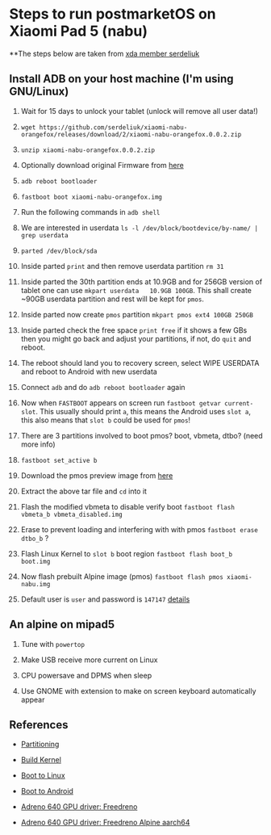 # Steps to run postmarketOS on Xiaomi Pad 5 (nabu)

**The steps below are taken from [xda member serdeliuk](https://forum.xda-developers.com/t/rom-postmarketos-linux-boot-on-xiaomi-pad-5-nabu.4454143/)

## Install ADB on your host machine (I'm using GNU/Linux)

1. Wait for 15 days to unlock your tablet (unlock will remove all user data!)

2. `wget https://github.com/serdeliuk/xiaomi-nabu-orangefox/releases/download/2/xiaomi-nabu-orangefox.0.0.2.zip`

3. `unzip xiaomi-nabu-orangefox.0.0.2.zip`

4. Optionally download original Firmware from [here](https://xiaomifirmwareupdater.com/miui/nabu/)

5. `adb reboot bootloader`

6. `fastboot boot xiaomi-nabu-orangefox.img`

7. Run the following commands in `adb shell`

8. We are interested in userdata `ls -l /dev/block/bootdevice/by-name/ | grep userdata`

9. `parted /dev/block/sda`

10. Inside parted `print` and then remove userdata partition `rm 31`

11. Inside parted the 30th partition ends at 10.9GB and for 256GB version of tablet one can use 
`mkpart userdata   10.9GB 100GB`. This shall create ~90GB userdata partition and rest will be kept for `pmos`.

12. Inside parted now create `pmos` partition `mkpart pmos ext4 100GB 250GB`

13. Inside parted check the free space `print free` if it shows a few GBs then you might go back and adjust your
    partitions, if not, do `quit` and reboot.

14. The reboot should land you to recovery screen, select WIPE USERDATA and reboot to Android with new userdata 

15. Connect `adb` and do `adb reboot bootloader` again

16. Now when `FASTBOOT` appears on screen run `fastboot getvar current-slot`. This usually should print `a`, this means
    the Android uses `slot a`, this also means that `slot b` could be used for `pmos`!

17. There are 3 partitions involved to boot pmos? boot, vbmeta, dtbo? (need more info)

18. `fastboot set_active b`

19. Download the pmos preview image from [here](https://github.com/serdeliuk/xiaomi-nabu-postmarketos/releases/download/6.1.10/xiaomi-nabu-pmos-preview.6.1.10.tar.gz)

20. Extract the above tar file and `cd` into it

21. Flash the modified vbmeta to disable verify boot `fastboot flash vbmeta_b vbmeta_disabled.img`

22. Erase to prevent loading and interfering with with pmos `fastboot erase dtbo_b` ?

23. Flash Linux Kernel to `slot b` boot region `fastboot flash boot_b boot.img`

24. Now flash prebuilt Alpine image (pmos) `fastboot flash pmos xiaomi-nabu.img`

25. Default user is `user` and password is `147147` [details](https://forum.xda-developers.com/t/rom-postmarketos-linux-boot-on-xiaomi-pad-5-nabu.4454143/)

## An alpine on mipad5

1. Tune with `powertop`

2. Make USB receive more current on Linux

3. CPU powersave and DPMS when sleep

4. Use GNOME with extension to make on screen keyboard automatically appear


## References

* [Partitioning](https://forum.xda-developers.com/t/resize-internal-storage-on-xiaomi-pad-5-nabu-and-install-postmarketos-preview.4543835/)

* [Build Kernel](https://forum.xda-developers.com/t/rom-postmarketos-linux-boot-on-xiaomi-pad-5-nabu.4454143/post-88534869)

* [Boot to Linux](https://github.com/gibcheesepuffs/Switch-My-Slot-Android)

* [Boot to Android](https://forum.xda-developers.com/t/rom-postmarketos-linux-boot-on-xiaomi-pad-5-nabu.4454143/post-88776459)

* [Adreno 640 GPU driver: Freedreno](https://gitlab.freedesktop.org/freedreno/freedreno/-/wikis/home)

* [Adreno 640 GPU driver: Freedreno Alpine aarch64](https://pkgs.alpinelinux.org/package/edge/main/aarch64/mesa-vulkan-freedreno)
